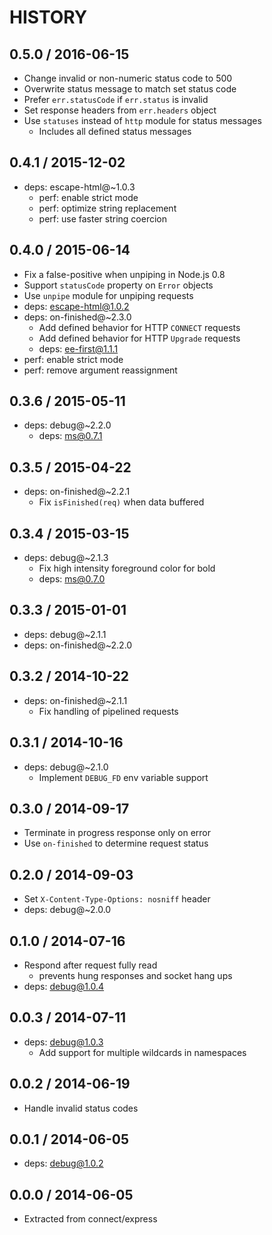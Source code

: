 # HISTORY

## 0.5.0 / 2016-06-15

* Change invalid or non-numeric status code to 500
* Overwrite status message to match set status code
* Prefer `err.statusCode` if `err.status` is invalid
* Set response headers from `err.headers` object
* Use `statuses` instead of `http` module for status messages
  * Includes all defined status messages

## 0.4.1 / 2015-12-02

* deps: escape-html@~1.0.3
  * perf: enable strict mode
  * perf: optimize string replacement
  * perf: use faster string coercion

## 0.4.0 / 2015-06-14

* Fix a false-positive when unpiping in Node.js 0.8
* Support `statusCode` property on `Error` objects
* Use `unpipe` module for unpiping requests
* deps: escape-html@1.0.2
* deps: on-finished@~2.3.0
  * Add defined behavior for HTTP `CONNECT` requests
  * Add defined behavior for HTTP `Upgrade` requests
  * deps: ee-first@1.1.1
* perf: enable strict mode
* perf: remove argument reassignment

## 0.3.6 / 2015-05-11

* deps: debug@~2.2.0
  * deps: ms@0.7.1

## 0.3.5 / 2015-04-22

* deps: on-finished@~2.2.1
  * Fix `isFinished(req)` when data buffered

## 0.3.4 / 2015-03-15

* deps: debug@~2.1.3
  * Fix high intensity foreground color for bold
  * deps: ms@0.7.0

## 0.3.3 / 2015-01-01

* deps: debug@~2.1.1
* deps: on-finished@~2.2.0

## 0.3.2 / 2014-10-22

* deps: on-finished@~2.1.1
  * Fix handling of pipelined requests

## 0.3.1 / 2014-10-16

* deps: debug@~2.1.0
  * Implement `DEBUG_FD` env variable support

## 0.3.0 / 2014-09-17

* Terminate in progress response only on error
* Use `on-finished` to determine request status

## 0.2.0 / 2014-09-03

* Set `X-Content-Type-Options: nosniff` header
* deps: debug@~2.0.0

## 0.1.0 / 2014-07-16

* Respond after request fully read
  * prevents hung responses and socket hang ups
* deps: debug@1.0.4

## 0.0.3 / 2014-07-11

* deps: debug@1.0.3
  * Add support for multiple wildcards in namespaces

## 0.0.2 / 2014-06-19

* Handle invalid status codes

## 0.0.1 / 2014-06-05

* deps: debug@1.0.2

## 0.0.0 / 2014-06-05

* Extracted from connect/express

